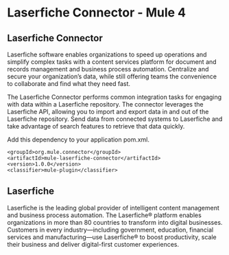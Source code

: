 # Laserfiche Connector - Mule 4

## Laserfiche Connector
Laserfiche software enables organizations to speed up operations and simplify complex tasks with a content services platform for document and records management and business process automation. Centralize and secure your organization’s data, while still offering teams the convenience to collaborate and find what they need fast.

The Laserfiche Connector performs common integration tasks for engaging with data within a Laserfiche repository. The connector leverages the Laserfiche API, allowing you to import and export data in and out of the Laserfiche repository. Send data from connected systems to Laserfiche and take advantage of search features to retrieve that data quickly.

Add this dependency to your application pom.xml.

```
<groupId>org.mule.connector</groupId>
<artifactId>mule-laserfiche-connector</artifactId>
<version>1.0.0</version>
<classifier>mule-plugin</classifier>
```

## Laserfiche
Laserfiche is the leading global provider of intelligent content management and business process automation. The Laserfiche® platform enables organizations in more than 80 countries to transform into digital businesses. Customers in every industry—including government, education, financial services and manufacturing—use Laserfiche® to boost productivity, scale their business and deliver digital-first customer experiences.
